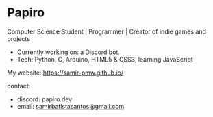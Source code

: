 # Papiro

Computer Science Student | Programmer | Creator of indie games and projects

- Currently working on: a Discord bot.
- Tech: Python, C, Arduino, HTML5 & CSS3, learning JavaScript

My website: https://samir-pmw.github.io/

contact:
- discord: papiro.dev
- email: samirbatistasantos@gmail.com
